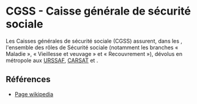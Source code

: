 # CGSS - Caisse générale de sécurité sociale
<!-- SPDX-License-Identifier: MPL-2.0 -->

Les Caisses générales de sécurité sociale (CGSS) assurent, dans les <PreviewPage text="Dom" link="Dom.html" />, l'ensemble des rôles de Sécurité sociale (notamment les branches « Maladie », « Vieillesse et veuvage » et « Recouvrement »), dévolus en métropole aux [URSSAF](https://fr.wikipedia.org/wiki/URSSAF), [CARSAT](https://fr.wikipedia.org/wiki/CARSAT) et <PreviewPage text="CPAM" link="CPAM.html" />. 

## Références

- [Page wikipedia](https://fr.wikipedia.org/wiki/Caisse_g%C3%A9n%C3%A9rale_de_s%C3%A9curit%C3%A9_sociale)